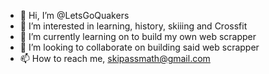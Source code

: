 - 👋 Hi, I’m @LetsGoQuakers
- 👀 I’m interested in learning, history, skiiing and Crossfit
- 🌱 I’m currently learning on to build my own web scrapper
- 💞️ I’m looking to collaborate on building said web scrapper
- 📫 How to reach me, skipassmath@gmail.com

<!---
LetsGoQuakers/LetsGoQuakers is a ✨ special ✨ repository because its `README.md` (this file) appears on your GitHub profile.
You can click the Preview link to take a look at your changes.
--->
